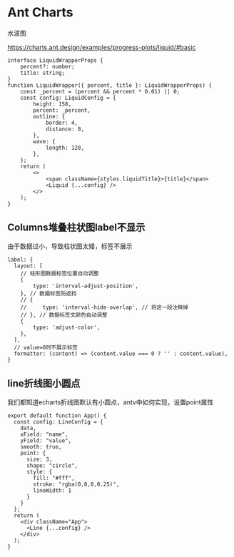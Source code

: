 # Ant Charts

水波图

https://charts.ant.design/examples/progress-plots/liquid/#basic

```tsx
interface LiquidWrapperProps {
    percent?: number;
    title: string;
}
function LiquidWrapper({ percent, title }: LiquidWrapperProps) {
    const _percent = (percent && percent * 0.01) || 0;
    const config: LiquidConfig = {
        height: 158,
        percent: _percent,
        outline: {
            border: 4,
            distance: 8,
        },
        wave: {
            length: 128,
        },
    };
    return (
        <>
            <span className={styles.liquidTitle}>{title}</span>
            <Liquid {...config} />
        </>
    );
}
```



## Columns堆叠柱状图label不显示

由于数据过小，导致柱状图太矮，标签不展示

```tsx
label: {
  layout: [
    // 柱形图数据标签位置自动调整
    {
        type: 'interval-adjust-position',
    }, // 数据标签防遮挡
    // {
    //     type: 'interval-hide-overlap', // 将这一段注释掉
    // }, // 数据标签文颜色自动调整
    {
        type: 'adjust-color',
    },
  ],
  // value=0时不展示标签
  formatter: (content) => (content.value === 0 ? '' : content.value),
}
```



## line折线图小圆点

我们都知道echarts折线图默认有小圆点，antv中如何实现，设置point属性

```tsx
export default function App() {
  const config: LineConfig = {
    data,
    xField: "name",
    yField: "value",
    smooth: true,
    point: {
      size: 3,
      shape: "circle",
      style: {
        fill: "#fff",
        stroke: "rgba(0,0,0,0.25)",
        lineWidth: 1
      }
    }
  };
  return (
    <div className="App">
      <Line {...config} />
    </div>
  );
}
```

